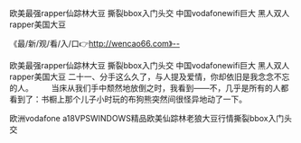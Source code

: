 欧美最强rapper仙踪林大豆
撕裂bbox入门头交
中国vodafonewifi巨大
黑人双人rapper美国大豆


《最/新/观/看/入/口👉http://wencao66.com》--

欧美最强rapper仙踪林大豆
撕裂bbox入门头交
中国vodafonewifi巨大
黑人双人rapper美国大豆
	二十一、分手这么久了，与人提及爱情，你却依旧是我念念不忘的人。
　　当床从我们手中颓然地放倒之时，我看到——不，几乎是所有的人都看到了：书橱上那个儿子小时玩的布狗熊突然间很怪异地动了一下。





欧洲vodafone a18VPSWINDOWS精品欧美仙踪林老狼大豆行情撕裂bbox入门头交
